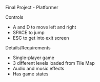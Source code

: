 Final Project - Platformer

Controls
* A and D to move left and right
* SPACE to jump 
* ESC to get into exit screen

Details/Requirements
* Single-player game
* 3 different levels loaded from Tile Map
* Audio and music effects
* Has game states

